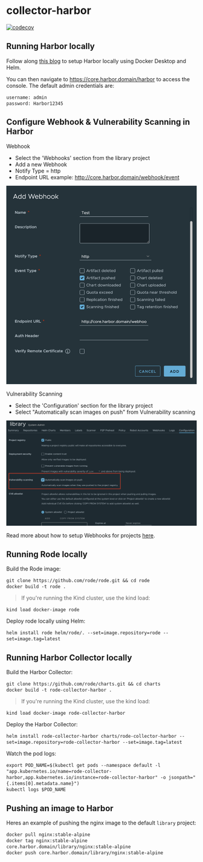 # collector-harbor

[![codecov](https://codecov.io/gh/liatrio/rode-collector-harbor/branch/main/graph/badge.svg?token=YK62AO2TNX)](https://codecov.io/gh/liatrio/rode-collector-harbor)

## Running Harbor locally
Follow along [this blog](https://serverascode.com/2020/04/28/local-harbor-install.html) to setup Harbor locally using Docker Desktop and Helm.

You can then navigate to https://core.harbor.domain/harbor to access the console.
The default admin credentials are:
```
username: admin
password: Harbor12345
```

## Configure Webhook & Vulnerability Scanning in Harbor
Webhook
- Select the 'Webhooks' section from the library project
- Add a new Webhook
- Notify Type = http
- Endpoint URL example: http://core.harbor.domain/webhook/event

![](docs/webhook.png)

Vulnerability Scanning
- Select the 'Configuration' section for the library project
- Select "Automatically scan images on push" from  Vulnerability scanning

![](docs/vulnerability.png)

Read more about how to setup Webhooks for projects [here](https://goharbor.io/docs/2.1.0/working-with-projects/project-configuration/configure-webhooks/).


## Running Rode locally

Build the Rode image:
```
git clone https://github.com/rode/rode.git && cd rode
docker build -t rode .
```
> If you're running the Kind cluster, use the kind load:
```
kind load docker-image rode
```

Deploy rode locally using Helm:
```
helm install rode helm/rode/. --set=image.repository=rode --set=image.tag=latest
```

## Running Harbor Collector locally

Build the Harbor Collector:
```
git clone https://github.com/rode/charts.git && cd charts
docker build -t rode-collector-harbor .
```
> If you're running the Kind cluster, use the kind load:
```
kind load docker-image rode-collector-harbor
```

Deploy the Harbor Collector:
```
helm install rode-collector-harbor charts/rode-collector-harbor --set=image.repository=rode-collector-harbor --set=image.tag=latest
```

Watch the pod logs:
```
export POD_NAME=$(kubectl get pods --namespace default -l "app.kubernetes.io/name=rode-collector-harbor,app.kubernetes.io/instance=rode-collector-harbor" -o jsonpath="{.items[0].metadata.name}")
kubectl logs $POD_NAME
```
## Pushing an image to Harbor

Heres an example of pushing the nginx image to the default `library` project:
```
docker pull nginx:stable-alpine
docker tag nginx:stable-alpine core.harbor.domain/library/nginx:stable-alpine
docker push core.harbor.domain/library/nginx:stable-alpine
```